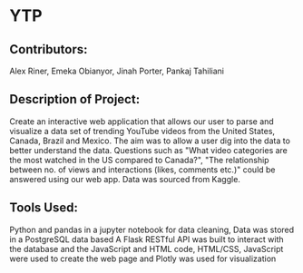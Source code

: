# YTP
## Contributors: 
Alex Riner, Emeka Obianyor, Jinah Porter, Pankaj Tahiliani 

## Description of Project: 
Create an interactive web application that allows our user to parse and visualize a data set of trending YouTube videos from the United States, Canada, Brazil and Mexico. The aim was to allow a user dig into the data to better understand the data. Questions such as "What video categories are the most watched in the US compared to Canada?", "The relationship between no. of views and interactions (likes, comments etc.)" could be answered using our web app. 
Data was sourced from Kaggle. 

## Tools Used: 
Python and pandas in a jupyter notebook for data cleaning, Data was stored in a PostgreSQL data based A Flask RESTful API was built to interact with the database and the JavaScript and HTML code, HTML/CSS, JavaScript were used to create the web page and Plotly was used for visualization
